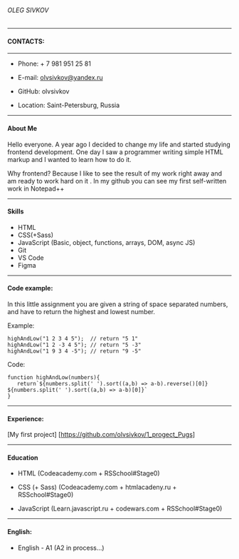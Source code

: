 

###### *OLEG SIVKOV*
*****

#### CONTACTS:
*****

* Phone: + 7 981 951 25 81

* E-mail: olvsivkov@yandex.ru

* GitHub: olvsivkov

* Location: Saint-Petersburg, Russia

*****

#### About Me
Hello everyone. A year ago I decided to change my life and started studying frontend development. One day I saw a programmer writing simple HTML markup and I wanted to learn how to do it. 

Why frontend? Because I like to see the result of my work right away and am ready to work hard on it . In my github you can see my first self-written work in Notepad++

*****

#### Skills

* HTML
* CSS(+Sass) 
* JavaScript (Basic, object, functions, arrays, DOM, async JS)
* Git
* VS Code
* Figma

*****

#### Code example:

In this little assignment you are given a string of space separated numbers, and have to return the highest and lowest number.

Example:
```
highAndLow("1 2 3 4 5");  // return "5 1"
highAndLow("1 2 -3 4 5"); // return "5 -3"
highAndLow("1 9 3 4 -5"); // return "9 -5"
```
Code:
```
function highAndLow(numbers){
   return`${numbers.split(' ').sort((a,b) => a-b).reverse()[0]} ${numbers.split(' ').sort((a,b) => a-b)[0]}`
}
```
****
#### Experience:

[My first project] [https://github.com/olvsivkov/1_progect_Pugs]
*****

#### Education

* HTML (Codeacademy.com + RSSchool#Stage0)

* CSS (+ Sass) (Codeacademy.com + htmlacadeny.ru + RSSchool#Stage0)

* JavaScript (Learn.javascript.ru + codewars.com + RSSchool#Stage0)
*****

#### English:

* English - A1 (A2 in process…)